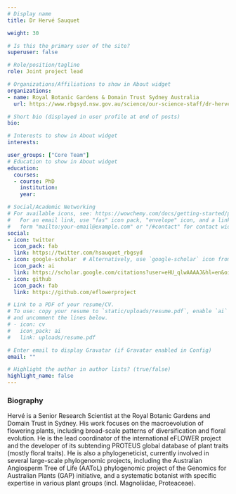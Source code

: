 ```yaml
---
# Display name
title: Dr Hervé Sauquet

weight: 30

# Is this the primary user of the site?
superuser: false

# Role/position/tagline
role: Joint project lead

# Organizations/Affiliations to show in About widget
organizations:
- name: Royal Botanic Gardens & Domain Trust Sydney Australia  
  url: https://www.rbgsyd.nsw.gov.au/science/our-science-staff/dr-herve-sauquet

# Short bio (displayed in user profile at end of posts)
bio:

# Interests to show in About widget
interests:

user_groups: ["Core Team"]
# Education to show in About widget
education:
  courses:
  - course: PhD
    institution:
    year:

# Social/Academic Networking
# For available icons, see: https://wowchemy.com/docs/getting-started/page-builder/#icons
#   For an email link, use "fas" icon pack, "envelope" icon, and a link in the
#   form "mailto:your-email@example.com" or "/#contact" for contact widget.
social:
- icon: twitter
  icon_pack: fab
  link: https://twitter.com/hsauquet_rbgsyd
- icon: google-scholar  # Alternatively, use `google-scholar` icon from `ai` icon pack
  icon_pack: ai
  link: https://scholar.google.com/citations?user=eHU_qlwAAAAJ&hl=en&oi=ao
- icon: github
  icon_pack: fab
  link: https://github.com/eflowerproject

# Link to a PDF of your resume/CV.
# To use: copy your resume to `static/uploads/resume.pdf`, enable `ai` icons in `params.toml`,
# and uncomment the lines below.
# - icon: cv
#   icon_pack: ai
#   link: uploads/resume.pdf

# Enter email to display Gravatar (if Gravatar enabled in Config)
email: ""

# Highlight the author in author lists? (true/false)
highlight_name: false
---
```


### Biography

Hervé is a Senior Research Scientist at the Royal Botanic Gardens and Domain Trust in Sydney. His work focuses on the macroevolution of flowering plants, including broad-scale patterns of diversification and floral evolution. He is the lead coordinator of the international eFLOWER project and the developer of its subtending PROTEUS global database of plant traits (mostly floral traits). He is also a phylogeneticist, currently involved in several large-scale phylogenomic projects, including the Australian Angiosperm Tree of Life (AAToL) phylogenomic project of the Genomics for Australian Plants (GAP) initiative, and a systematic botanist with specific expertise in various plant groups (incl. Magnoliidae, Proteaceae).
